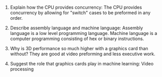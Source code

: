 <!-- Answers to the Short Answer Essay Questions go here -->

1. Explain how the CPU provides concurrency:
  The CPU provides concurrency by allowing for "switch" cases to be preformed in any order.

2. Describe assembly language and machine language:
  Assembly language is a low level programming language.
  Machine language is a computer programming consisting of hex or binary instructions.

3. Why is 3D performance so much higher with a graphics card than without?
  They are good at video preforming and less executive work.

4. Suggest the role that graphics cards play in machine learning:
  Video processing